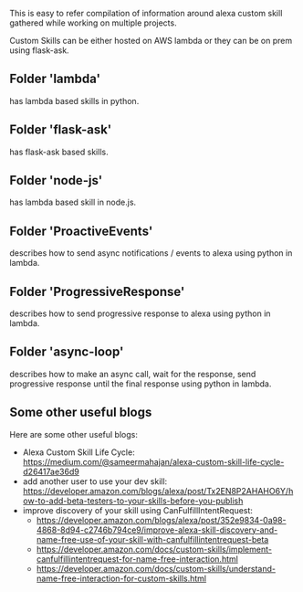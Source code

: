 This is easy to refer compilation of information around alexa custom skill gathered while working on multiple projects.

Custom Skills can be either hosted on AWS lambda or they can be on prem  using flask-ask. 

## Folder 'lambda' 

has lambda based skills in python.

## Folder 'flask-ask'

has flask-ask based skills.

## Folder 'node-js'

has lambda based skill in node.js.

## Folder 'ProactiveEvents'

describes how to send async notifications / events to alexa using python in lambda.

## Folder 'ProgressiveResponse'

describes how to send progressive response to alexa using python in lambda.

## Folder 'async-loop'

describes how to make an async call, wait for the response, send progressive response until the final response using python in lambda.

## Some other useful blogs

Here are some other useful blogs:

- Alexa Custom Skill Life Cycle: https://medium.com/@sameermahajan/alexa-custom-skill-life-cycle-d26417ae36d9
- add another user to use your dev skill: https://developer.amazon.com/blogs/alexa/post/Tx2EN8P2AHAHO6Y/how-to-add-beta-testers-to-your-skills-before-you-publish
- improve discovery of your skill using CanFulfillIntentRequest: 
  * https://developer.amazon.com/blogs/alexa/post/352e9834-0a98-4868-8d94-c2746b794ce9/improve-alexa-skill-discovery-and-name-free-use-of-your-skill-with-canfulfillintentrequest-beta
  * https://developer.amazon.com/docs/custom-skills/implement-canfulfillintentrequest-for-name-free-interaction.html
  * https://developer.amazon.com/docs/custom-skills/understand-name-free-interaction-for-custom-skills.html

